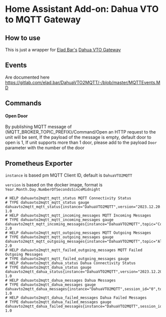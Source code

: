 # Home Assistant Add-on: Dahua VTO to MQTT Gateway

## How to use

This is just a wrapper for [Elad Bar's](https://gitlab.com/elad.bar) [Dahua VTO Gateway](https://gitlab.com/elad.bar/DahuaVTO2MQTT)

## Events

Are documented here https://gitlab.com/elad.bar/DahuaVTO2MQTT/-/blob/master/MQTTEvents.MD

## Commands

#### Open Door

By publishing MQTT message of {MQTT_BROKER_TOPIC_PREFIX}/Command/Open an HTTP request to the unit will be sent,
If the payload of the message is empty, default door to open is 1,
If unit supports more than 1 door, please add to the payload `Door` parameter with the number of the door

## Prometheus Exporter

`instance` is based pm MQTT Client ID, default is `DahuaVTO2MQTT`

`version` is based on the docker image, format is `Year.Month.Day.NumberOfSecondsSinceMidnight`

```prom
# HELP dahuavto2mqtt_mqtt_status MQTT Connectivity Status
# TYPE dahuavto2mqtt_mqtt_status gauge
dahuavto2mqtt_mqtt_status{instance="DahuaVTO2MQTT",version="2023.12.20.35999"} 1.0
# HELP dahuavto2mqtt_mqtt_incoming_messages MQTT Incoming Messages
# TYPE dahuavto2mqtt_mqtt_incoming_messages gauge
dahuavto2mqtt_mqtt_incoming_messages{instance="DahuaVTO2MQTT",topic="Command/Open",version="2023.12.20.35999"} 2.0
# HELP dahuavto2mqtt_mqtt_outgoing_messages MQTT Outgoing Messages
# TYPE dahuavto2mqtt_mqtt_outgoing_messages gauge
dahuavto2mqtt_mqtt_outgoing_messages{instance="DahuaVTO2MQTT",topic="AlarmLocal/Event",version="2023.12.20.35999"} 2.0
# HELP dahuavto2mqtt_mqtt_failed_outgoing_messages MQTT Failed Outgoing Messages
# TYPE dahuavto2mqtt_mqtt_failed_outgoing_messages gauge
# HELP dahuavto2mqtt_dahua_status Dahua Connectivity Status
# TYPE dahuavto2mqtt_dahua_status gauge
dahuavto2mqtt_dahua_status{instance="DahuaVTO2MQTT",version="2023.12.20.35999"} 1.0
# HELP dahuavto2mqtt_dahua_messages Dahua Messages
# TYPE dahuavto2mqtt_dahua_messages gauge
dahuavto2mqtt_dahua_messages{instance="DahuaVTO2MQTT",session_id="0",topic="global.login",version="2023.12.20.35999"} 1.0
# HELP dahuavto2mqtt_dahua_failed_messages Dahua Failed Messages
# TYPE dahuavto2mqtt_dahua_failed_messages gauge
dahuavto2mqtt_dahua_failed_messages{instance="DahuaVTO2MQTT",session_id="0",topic="incoming",version="2023.12.20.35999"} 1.0
```
